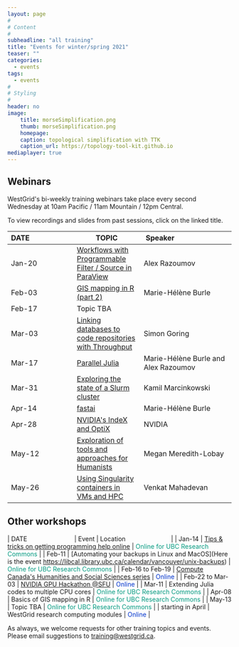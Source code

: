```yaml
---
layout: page
#
# Content
#
subheadline: "all training"
title: "Events for winter/spring 2021"
teaser: ""
categories:
  - events
tags:
  - events
#
# Styling
#
header: no
image:
    title: morseSimplification.png
    thumb: morseSimplification.png
    homepage:
    caption: topological simplification with TTK
    caption_url: https://topology-tool-kit.github.io
mediaplayer: true
---
```


<!-- For more information on each session, or to register, click on the links below. -->

<!-- ========================================================================================== -->

## Webinars

WestGrid's bi-weekly training webinars take place every second Wednesday at 10am Pacific / 11am Mountain / 12pm Central.

To view recordings and slides from past sessions, click on the linked title.

| DATE&nbsp;&nbsp;&nbsp;&nbsp;&nbsp;&nbsp;&nbsp;&nbsp;&nbsp;&nbsp;&nbsp;&nbsp;&nbsp;&nbsp;&nbsp;&nbsp;&nbsp;&nbsp;&nbsp;&nbsp;&nbsp; | TOPIC | Speaker&nbsp;&nbsp;&nbsp;&nbsp;&nbsp;&nbsp;&nbsp;&nbsp;&nbsp;&nbsp;&nbsp;&nbsp;&nbsp;&nbsp;&nbsp;&nbsp;&nbsp;&nbsp;&nbsp;&nbsp;&nbsp;&nbsp;&nbsp;&nbsp;&nbsp;&nbsp;&nbsp; |
| ------------- | --------------- | ----------------- |
| Jan-20 | [Workflows with Programmable Filter / Source in ParaView](https://www.eventbrite.ca/e/westgrid-webinar-workflows-with-programmable-filter-source-in-paraview-registration-136365355449) | Alex Razoumov |
| Feb-03 | [GIS mapping in R (part 2)](https://www.eventbrite.ca/e/westgrid-webinar-gis-mapping-in-r-part-2-registration-136871818293) | Marie-Hélène Burle |
| Feb-17 | Topic TBA | |
| Mar-03 | [Linking databases to code repositories with Throughput](https://www.eventbrite.ca/e/westgrid-webinar-linking-databases-to-code-repositories-with-throughput-registration-136875830293) | Simon Goring |
| Mar-17 | [Parallel Julia](https://www.eventbrite.ca/e/westgrid-webinar-parallel-julia-registration-136878369889) | Marie-Hélène Burle and Alex Razoumov |
| Mar-31 | [Exploring the state of a Slurm cluster](https://www.eventbrite.ca/e/westgrid-webinar-exploring-the-state-of-a-slurm-cluster-registration-136878849323) | Kamil Marcinkowski |
| Apr-14 | [fastai](https://www.eventbrite.ca/e/westgrid-webinar-introduction-to-fastai-registration-136910455859) | Marie-Hélène Burle |
| Apr-28 | [NVIDIA's IndeX and OptiX](https://www.eventbrite.ca/e/westgrid-webinar-vidias-index-and-optix-registration-136922854945) | NVIDIA |
| May-12 | [Exploration of tools and approaches for Humanists](https://www.eventbrite.ca/e/westgrid-webinar-exploration-of-tools-and-approaches-for-humanists-registration-136922955245) | Megan Meredith-Lobay |
| May-26 | [Using Singularity containers in VMs and HPC](https://www.eventbrite.ca/e/westgrid-webinar-using-singularity-containers-in-vms-and-hpc-registration-136923023449) | Venkat Mahadevan |

<!-- Nov-13[^1] -->
<!-- [^1]: Note the different day of the week (Friday). -->

<!-- ========================================================================================== -->

## Other workshops

| DATE&nbsp;&nbsp;&nbsp;&nbsp;&nbsp;&nbsp;&nbsp;&nbsp;&nbsp;&nbsp;&nbsp;&nbsp;&nbsp;&nbsp;&nbsp;&nbsp;&nbsp;&nbsp;&nbsp;&nbsp;&nbsp;&nbsp;&nbsp;&nbsp;&nbsp;&nbsp; | Event | Location&nbsp;&nbsp;&nbsp;&nbsp;&nbsp;&nbsp;&nbsp;&nbsp;&nbsp;&nbsp;&nbsp;&nbsp;&nbsp;&nbsp;&nbsp;&nbsp;&nbsp;&nbsp;&nbsp;&nbsp;&nbsp;&nbsp;&nbsp;&nbsp;&nbsp; |
| Jan-14 | [Tips & tricks on getting programming help online](https://libcal.library.ubc.ca/calendar/vancouver/finding-technical-help-online) | <span style="color:#049A80">Online for UBC Research Commons</span> |
| Feb-11 | [Automating your backups in Linux and MacOS](Here is the event https://libcal.library.ubc.ca/calendar/vancouver/unix-backups) | <span style="color:#049A80">Online for UBC Research Commons</span> |
| Feb-16 to Feb-19 | [Compute Canada's Humanities and Social Sciences series](https://hss-series.netlify.app) | <span style="color:#0033cc">Online</span> |
| Feb-22 to Mar-03 | [NVIDIA GPU Hackathon @SFU](https://www.gpuhackathons.org/event/simon-fraser-university-gpu-hackathon) | <span style="color:#0033cc">Online</span> |
| Mar-11 | Extending Julia codes to multiple CPU cores | <span style="color:#049A80">Online for UBC Research Commons</span> |
| Apr-08 | Basics of GIS mapping in R | <span style="color:#049A80">Online for UBC Research Commons</span> |
| May-13 | Topic TBA | <span style="color:#049A80">Online for UBC Research Commons</span> |
| starting in April | WestGrid research computing modules | <span style="color:#0033cc">Online</span> |

<!-- November[^1] -->
<!-- [^1]: Exact dates TBA. -->



<!-- You might also find useful the following workshops taught by our partner Advanced Research Computing -->
<!-- (ARC) teams at the WestGrid member institutions: -->
<!-- * [Hands-on introduction to HPC](https://wiki.usask.ca/x/OgExY) at USask -->
<!-- * [Research Computing Bootcamps](https://ist.ualberta.ca/blog/events/research-computing-bootcamps-are-back) at UofA -->

<!-- ========================================================================================== -->

As always, we welcome requests for other training topics and events. Please email suggestions to training@westgrid.ca.
